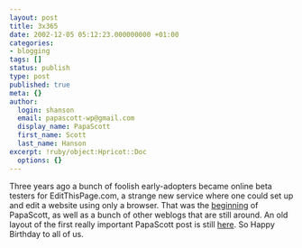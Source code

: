 ```yaml
---
layout: post
title: 3x365
date: 2002-12-05 05:12:23.000000000 +01:00
categories:
- blogging
tags: []
status: publish
type: post
published: true
meta: {}
author:
  login: shanson
  email: papascott-wp@gmail.com
  display_name: PapaScott
  first_name: Scott
  last_name: Hanson
excerpt: !ruby/object:Hpricot::Doc
  options: {}
---
```

<p>Three years ago a bunch of foolish early-adopters became online beta testers for EditThisPage.com, a strange new service where one could set up and edit a website using only a browser. That was the <a href="http://shanson.editthispage.com/1999/12/05">beginning</a> of PapaScott, as well as a bunch of other weblogs that are still around. An old layout of the first really important PapaScott post is still <a href="http://mausnews.editthispage.com/1999/12/27">here</a>. So Happy Birthday to all of us.</p>
